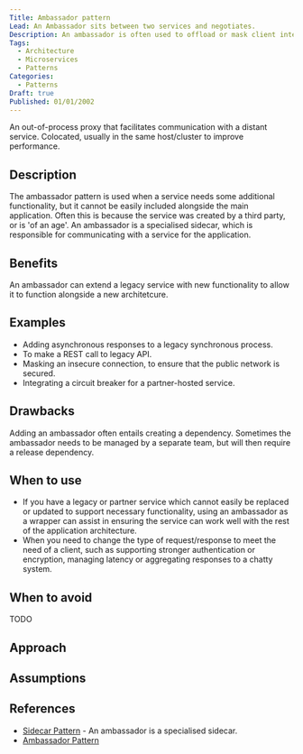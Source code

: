 ```yaml
---
Title: Ambassador pattern
Lead: An Ambassador sits between two services and negotiates.
Description: An ambassador is often used to offload or mask client interoperability issues.
Tags:
  - Architecture
  - Microservices
  - Patterns
Categories:
  - Patterns
Draft: true
Published: 01/01/2002
---
```


An out-of-process proxy that facilitates communication with a distant service. Colocated, usually in the same host/cluster to improve performance.

## Description

The ambassador pattern is used when a service needs some additional functionality, but it cannot be easily included alongside the main application. Often this is because the service was created by a third party, or is 'of an age'. An ambassador is a specialised sidecar, which is responsible for communicating with a service for the application.

## Benefits

An ambassador can extend a legacy service with new functionality to allow it to function alongside a new architetcure.

## Examples

* Adding asynchronous responses to a legacy synchronous process.
* To make a REST call to legacy API.
* Masking an insecure connection, to ensure that the public network is secured.
* Integrating a circuit breaker for a partner-hosted service.

## Drawbacks

Adding an ambassador often entails creating a dependency. Sometimes the ambassador needs to be managed by a separate team, but will then require a release dependency.

## When to use

* If you have a legacy or partner service which cannot easily be replaced or updated to support necessary functionality, using an ambassador as a wrapper can assist in ensuring the service can work well with the rest of the application architecture.
* When you need to change the type of request/response to meet the need of a client, such as supporting stronger authentication or encryption, managing latency or aggregating responses to a chatty system.

## When to avoid

TODO

## Approach

## Assumptions

## References

* [Sidecar Pattern](https://learn.microsoft.com/en-us/azure/architecture/patterns/sidecar) - An ambassador is a specialised sidecar.
* [Ambassador Pattern](https://learn.microsoft.com/en-us/azure/architecture/patterns/ambassador)

